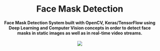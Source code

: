<h1 align="center">Face Mask Detection</h1>
<div align = "center">
<h4>Face Mask Detection System built with OpenCV, Keras/TensorFlow using Deep Learning and Computer Vision concepts in order to detect face masks in static images as well as in real-time video streams.</h4>
<img src = "https://github.com/Akhil-Tony/face-mask-detection-using-tensorflow/blob/master/20220814_011941.gif" />
</div>

